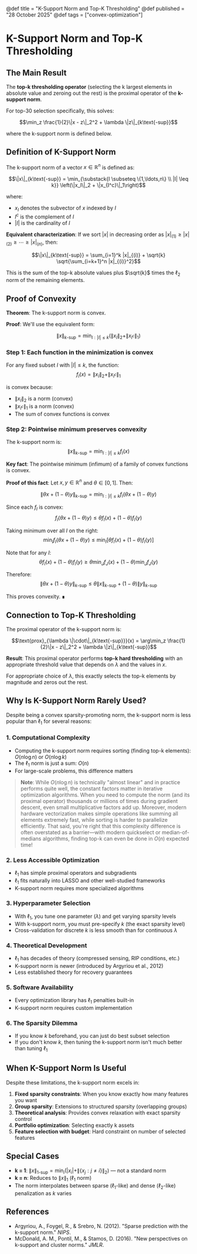 @def title = "K-Support Norm and Top-K Thresholding"
@def published = "28 October 2025"
@def tags = ["convex-optimization"]

# K-Support Norm and Top-K Thresholding

## The Main Result

The **top-k thresholding operator** (selecting the k largest elements in absolute value and zeroing out the rest) is the proximal operator of the **k-support norm**.

For top-30 selection specifically, this solves:

$$\min_z \frac{1}{2}\|x - z\|_2^2 + \lambda \|z\|_{k\text{-sup}}$$

where the k-support norm is defined below.

## Definition of K-Support Norm

The k-support norm of a vector $x \in \mathbb{R}^n$ is defined as:

$$\|x\|_{k\text{-sup}} = \min_{\substack{I \subseteq \{1,\ldots,n\} \\ |I| \leq k}} \left(\|x_I\|_2 + \|x_{I^c}\|_1\right)$$

where:
- $x_I$ denotes the subvector of $x$ indexed by $I$
- $I^c$ is the complement of $I$
- $|I|$ is the cardinality of $I$

**Equivalent characterization**: If we sort $|x|$ in decreasing order as $|x|_{(1)} \geq |x|_{(2)} \geq \cdots \geq |x|_{(n)}$, then:

$$\|x\|_{k\text{-sup}} = \sum_{i=1}^k |x|_{(i)} + \sqrt{k} \sqrt{\sum_{i=k+1}^n |x|_{(i)}^2}$$

This is the sum of the top-k absolute values plus $\sqrt{k}$ times the $\ell_2$ norm of the remaining elements.

## Proof of Convexity

**Theorem**: The k-support norm is convex.

**Proof**: We'll use the equivalent form:

$$\|x\|_{k\text{-sup}} = \min_{I: |I| \leq k} \left(\|x_I\|_2 + \|x_{I^c}\|_1\right)$$

### Step 1: Each function in the minimization is convex

For any fixed subset $I$ with $|I| \leq k$, the function:
$$f_I(x) = \|x_I\|_2 + \|x_{I^c}\|_1$$

is convex because:
- $\|x_I\|_2$ is a norm (convex)
- $\|x_{I^c}\|_1$ is a norm (convex)
- The sum of convex functions is convex

### Step 2: Pointwise minimum preserves convexity

The k-support norm is:
$$\|x\|_{k\text{-sup}} = \min_{I: |I| \leq k} f_I(x)$$

**Key fact**: The pointwise minimum (infimum) of a family of convex functions is convex.

**Proof of this fact**: Let $x, y \in \mathbb{R}^n$ and $\theta \in [0,1]$. Then:

$$\|θx + (1-θ)y\|_{k\text{-sup}} = \min_{I: |I| \leq k} f_I(θx + (1-θ)y)$$

Since each $f_I$ is convex:
$$f_I(θx + (1-θ)y) \leq θf_I(x) + (1-θ)f_I(y)$$

Taking minimum over all $I$ on the right:
$$\min_I f_I(θx + (1-θ)y) \leq \min_I [θf_I(x) + (1-θ)f_I(y)]$$

Note that for any $I$:
$$θf_I(x) + (1-θ)f_I(y) \geq θ\min_J f_J(x) + (1-θ)\min_J f_J(y)$$

Therefore:
$$\|θx + (1-θ)y\|_{k\text{-sup}} \leq θ\|x\|_{k\text{-sup}} + (1-θ)\|y\|_{k\text{-sup}}$$

This proves convexity. ∎

## Connection to Top-K Thresholding

The proximal operator of the k-support norm is:

$$\text{prox}_{\lambda \|\cdot\|_{k\text{-sup}}}(x) = \arg\min_z \frac{1}{2}\|x - z\|_2^2 + \lambda \|z\|_{k\text{-sup}}$$

**Result**: This proximal operator performs **top-k hard thresholding** with an appropriate threshold value that depends on $\lambda$ and the values in $x$.

For appropriate choice of $\lambda$, this exactly selects the top-k elements by magnitude and zeros out the rest.

## Why Is K-Support Norm Rarely Used?

Despite being a convex sparsity-promoting norm, the k-support norm is less popular than $\ell_1$ for several reasons:

### 1. **Computational Complexity**
- Computing the k-support norm requires sorting (finding top-k elements): $O(n \log n)$ or $O(n \log k)$
- The $\ell_1$ norm is just a sum: $O(n)$
- For large-scale problems, this difference matters

> **Note**: While $O(n \log n)$ is technically "almost linear" and in practice performs quite well, the constant factors matter in iterative optimization algorithms. When you need to compute the norm (and its proximal operator) thousands or millions of times during gradient descent, even small multiplicative factors add up. Moreover, modern hardware vectorization makes simple operations like summing all elements extremely fast, while sorting is harder to parallelize efficiently. That said, you're right that this complexity difference is often overstated as a barrier—with modern quickselect or median-of-medians algorithms, finding top-k can even be done in $O(n)$ expected time!

### 2. **Less Accessible Optimization**
- $\ell_1$ has simple proximal operators and subgradients
- $\ell_1$ fits naturally into LASSO and other well-studied frameworks
- K-support norm requires more specialized algorithms

### 3. **Hyperparameter Selection**
- With $\ell_1$, you tune one parameter ($\lambda$) and get varying sparsity levels
- With k-support norm, you must pre-specify $k$ (the exact sparsity level)
- Cross-validation for discrete $k$ is less smooth than for continuous $\lambda$

### 4. **Theoretical Development**
- $\ell_1$ has decades of theory (compressed sensing, RIP conditions, etc.)
- K-support norm is newer (introduced by Argyriou et al., 2012)
- Less established theory for recovery guarantees

### 5. **Software Availability**
- Every optimization library has $\ell_1$ penalties built-in
- K-support norm requires custom implementation

### 6. **The Sparsity Dilemma**
- If you know $k$ beforehand, you can just do best subset selection
- If you don't know $k$, then tuning the k-support norm isn't much better than tuning $\ell_1$

## When K-Support Norm Is Useful

Despite these limitations, the k-support norm excels in:

1. **Fixed sparsity constraints**: When you know exactly how many features you want
2. **Group sparsity**: Extensions to structured sparsity (overlapping groups)
3. **Theoretical analysis**: Provides convex relaxation with exact sparsity control
4. **Portfolio optimization**: Selecting exactly k assets
5. **Feature selection with budget**: Hard constraint on number of selected features

## Special Cases

- **k = 1**: $\|x\|_{1\text{-sup}} = \min_i (|x_i| + \|\{x_j : j \neq i\}\|_2)$ — not a standard norm
- **k = n**: Reduces to $\|x\|_1$ ($\ell_1$ norm)
- The norm interpolates between sparse ($\ell_1$-like) and dense ($\ell_2$-like) penalization as $k$ varies

## References

- Argyriou, A., Foygel, R., & Srebro, N. (2012). "Sparse prediction with the k-support norm." *NIPS*.
- McDonald, A. M., Pontil, M., & Stamos, D. (2016). "New perspectives on k-support and cluster norms." *JMLR*.